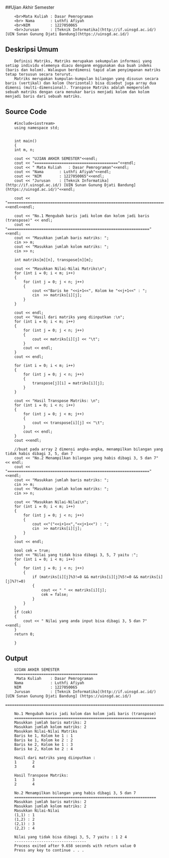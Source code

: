 ##Ujian Akhir Semester 

		<br>Mata Kuliah : Dasar Pemrograman
		<br> Nama       : Luthfi Afiyah
		<br>NIM	        : 1227050065
		<br>Jurusan     : [Teknik Informatika](http://if.uinsgd.ac.id/) [UIN Sunan Gunung Djati Bandung](https://uinsgd.ac.id/) 

## Deskripsi Umum

		Definisi Matriks, Matriks merupakan sekumpulan informasi yang setiap individu elemenya diacu denganm enggunakan dua buah indeks (baris dan kolom). Walaupun berdimensi tapid alam penyimpanan matriks tetap tersusun secara terurut.
		Matriks merupakan kumpulan-kumpulan bilangan yang disusun secara baris (vertikal) dan kolom (horizontal) bisa disebut juga array dua dimensi (multi-dimensional). Transpose Matriks adalah memperoleh sebuah matriks dengan cara menukar baris menjadi kolom dan kolom menjadi baris dari sebuah matriks.

## Source Code

		#include<iostream>
		using namespace std;


		int main()
		{
		int m, n;

		cout << "UJIAN AKHIR SEMESTER"<<endl;
		cout << "====================================="<<endl;
		cout << " Mata Kuliah	: Dasar Pemrograman"<<endl;
		cout << "Nama		: Luthfi Afiyah"<<endl;
		cout << "NIM		: 1227050065"<<endl;
		cout << "Jurusan	: [Teknik Informatika](http://if.uinsgd.ac.id/) [UIN Sunan Gunung Djati Bandung] (https://uinsgd.ac.id/)"<<endl;

		cout << "========================================================================================================================"<<endl<<endl;

		cout << "No.1 Mengubah baris jadi kolom dan kolom jadi baris (transpose)" << endl;
		cout << "==============================================================="<<endl;
		cout << "Masukkan jumlah baris matriks: ";
		cin >> m;
		cout << "Masukkan jumlah kolom matriks: ";
		cin >> n;

		int matriks[m][n], transpose[n][m];

		cout << "Masukkan Nilai-Nilai Matriks\n";
		for (int i = 0; i < m; i++)
		{
			for (int j = 0; j < n; j++)
			{
				cout <<"Baris ke "<<i+1<<", Kolom ke "<<j+1<<" : ";
				cin  >> matriks[i][j];
			}
		}

		cout << endl;
		cout << "Hasil dari matriks yang diinputkan :\n";
		for (int i = 0; i < m; i++)
		{
			for (int j = 0; j < n; j++)
			{
				cout << matriks[i][j] << "\t";
			}
			cout << endl;
		}
		cout << endl;

		for (int i = 0; i < m; i++)
		{
			for (int j = 0; j < n; j++)
			{
				transpose[j][i] = matriks[i][j];
			}
		}

		cout << "Hasil Transpose Matriks: \n";
		for (int i = 0; i < n; i++)
		{
			for (int j = 0; j < m; j++)
			{
				cout << transpose[i][j] << "\t";
			}
			cout << endl;
		}
		cout <<endl;

		//buat pada array 2 dimensi angka-angka, menampilkan bilangan yang tidak habis dibagi 3, 5, dan 7  
		cout << "No.2 Menampilkan bilangan yang habis dibagi 3, 5 dan 7" << endl;
		cout << "==============================================================="<<endl;
		cout << "Masukkan jumlah baris matriks: ";
		cin >> m;
		cout << "Masukkan jumlah kolom matriks: ";
		cin >> n;

		cout << "Masukkan Nilai-Nilai\n";
		for (int i = 0; i < m; i++)
		{
			for (int j = 0; j < n; j++)
			{
				cout <<"("<<i+1<<","<<j+1<<") : ";
				cin  >> matriks[i][j];
			}
		}
		cout << endl;

		bool cek = true;
		cout << "Nilai yang tidak bisa dibagi 3, 5, 7 yaitu :";
		for (int i = 0; i < m; i++)
		{
			for (int j = 0; j < n; j++)
			{
				if (matriks[i][j]%3!=0 && matriks[i][j]%5!=0 && matriks[i][j]%7!=0)
				{
					cout << " " << matriks[i][j];
					cek = false;
				}
			}
		}
		if (cek)
		{
			cout << " Nilai yang anda input bisa dibagi 3, 5 dan 7" <<endl;
		}
		return 0;

		}

## Output

		UJIAN AKHIR SEMESTER
		=====================================
		 Mata Kuliah    : Dasar Pemrograman
		Nama            : Luthfi Afiyah
		NIM             : 1227050065
		Jurusan         : [Teknik Informatika](http://if.uinsgd.ac.id/) [UIN Sunan Gunung Djati Bandung] (https://uinsgd.ac.id/)
		========================================================================================================================

		No.1 Mengubah baris jadi kolom dan kolom jadi baris (transpose)
		===============================================================
		Masukkan jumlah baris matriks: 2
		Masukkan jumlah kolom matriks: 2
		Masukkan Nilai-Nilai Matriks
		Baris ke 1, Kolom ke 1 : 1
		Baris ke 1, Kolom ke 2 : 2
		Baris ke 2, Kolom ke 1 : 3
		Baris ke 2, Kolom ke 2 : 4

		Hasil dari matriks yang diinputkan :
		1       2
		3       4

		Hasil Transpose Matriks:
		1       3
		2       4

		No.2 Menampilkan bilangan yang habis dibagi 3, 5 dan 7
		===============================================================
		Masukkan jumlah baris matriks: 2
		Masukkan jumlah kolom matriks: 2
		Masukkan Nilai-Nilai
		(1,1) : 1
		(1,2) : 2
		(2,1) : 3
		(2,2) : 4

		Nilai yang tidak bisa dibagi 3, 5, 7 yaitu : 1 2 4
		--------------------------------
		Process exited after 9.658 seconds with return value 0
		Press any key to continue . . .
